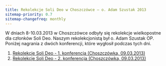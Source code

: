 ```yaml
---
title: Rekolekcje Soli Deo w Choszczówce — o. Adam Szustak 2013
sitemap-priority: 0.7
sitemap-changefreq: monthly
---
```


W dniach 8-10.03.2013 w Choszczówce odbyły się rekolekcje wielkopostne dla
członków Soli Deo. Naszym rekolekcjonistą był o. Adam Szustak OP. Poniżej
nagrania z dwóch konferencji, które wygłosił podczas tych dni.

1. [Rekolekcje Soli Deo - 1. konferencja (Choszczówka, 09.03.2013)](/Strona/O%20nas/Multimedia/Szustak_rekolekcje_SoliDeo_2013/Szustak_1konf_Choszczowka.mp3)
2. [Rekolekcje Soli Deo - 2. konferencja (Choszczówka, 09.03.2013)](/Strona/O%20nas/Multimedia/Szustak_rekolekcje_SoliDeo_2013/Szustak_2konf_Choszczowka.mp3)
